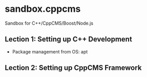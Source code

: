 # sandbox.cppcms
Sandbox for C++/CppCMS/Boost/Node.js

## Lection 1: Setting up C++ Development

- Package management from OS: apt

## Lection 2: Setting up CppCMS Framework

